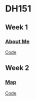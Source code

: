 # DH151

## Week 1
### [About Me](https://hanarama.github.io/Week%201/aboutme.html)
[Code](https://github.com/hanarama/DH151/blob/main/Week%201/aboutme.html)

## Week 2 
### [Map](https://hanarama.github.io/DH151/Week%202/index.html)
[Code](https://github.com/hanarama/DH151/blob/main/Week%202/index.html)
